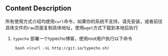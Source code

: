 ## Content Description

所有使用方式介绍均使用`curl`命令，如果你的系统不支持，请先安装，或者前往具体文件的`raw`页面复制具体地址，使用`wget`方式下载到本地后执行

1. `typecho`
   部署一个typecho博客，使用root用户执行以下命令
   ```shell
    bash <(curl -sL http://git.io/typecho.sh)
   ```
    
